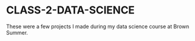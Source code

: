 # CLASS-2-DATA-SCIENCE
These were a few projects I made during my data science course at Brown Summer. 

